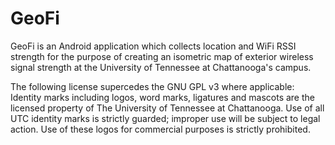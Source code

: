 GeoFi
==============

GeoFi is an Android application which collects location and WiFi RSSI strength for the purpose of creating an isometric map of exterior wireless signal strength at the University of Tennessee at Chattanooga's campus.

The following license supercedes the GNU GPL v3 where applicable:
Identity marks including logos, word marks, ligatures and mascots are the licensed property of The University of Tennessee at Chattanooga. Use of all UTC identity marks is strictly guarded; improper use will be subject to legal action.  Use of these logos for commercial purposes is strictly prohibited.